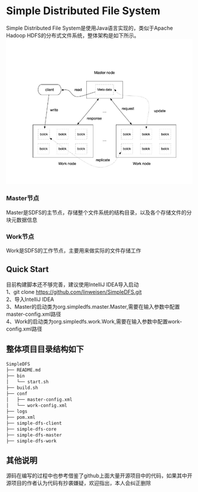 Simple Distributed File System
==========================
Simple Distributed File System是使用Java语言实现的，类似于Apache Hadoop HDFS的分布式文件系统，整体架构是如下所示。
![architecture](introduce_image/simpledfs_architecture.jpg) 

### Master节点
Master是SDFS的主节点，存储整个文件系统的结构目录，以及各个存储文件的分块元数据信息

### Work节点
Work是SDFS的工作节点，主要用来做实际的文件存储工作

Quick Start
------------
目前构建脚本还不够完善，建议使用IntelliJ IDEA导入启动  
1、git clone https://github.com/linweisen/SimpleDFS.git  
2、导入IntelliJ IDEA  
3、Master的启动类为org.simpledfs.master.Master,需要在输入参数中配置master-config.xml路径  
4、Work的启动类为org.simpledfs.work.Work,需要在输入参数中配置work-config.xml路径

整体项目目录结构如下
------------
```
SimpleDFS
├── README.md 
├── bin
│   └── start.sh
├── build.sh
├── conf
│   ├── master-config.xml
│   └── work-config.xml
├── logs
├── pom.xml
├── simple-dfs-client 
├── simple-dfs-core
├── simple-dfs-master
├── simple-dfs-work
```

其他说明
------------
源码在编写的过程中也参考借鉴了github上面大量开源项目中的代码，如果其中开源项目的作者认为代码有抄袭嫌疑，欢迎指出，本人会纠正删除

